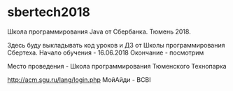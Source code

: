 # sbertech2018
Школа программирования Java от Сбербанка. Тюмень 2018.

Здесь буду выкладывать код уроков и ДЗ от Школы программирования Сбертеха.
Начало обучения - 16.06.2018
Окончание - посмотрим

Место проведения - Школа программирования Тюменского Технопарка

http://acm.sgu.ru/lang/login.php МойАйди - BCBI
